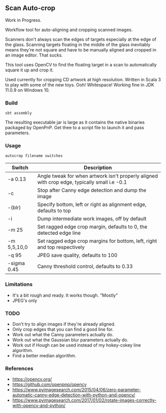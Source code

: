 ## Scan Auto-crop
Work in Progress.

Workflow tool for auto-aligning and cropping scanned images.

Scanners don't always scan the edges of targets especially
at the edge of the glass. Scanning targets floating in the 
middle of the glass inevitably means they're not square and
have to be manually aligned and cropped in an image editor.
That sucks.

This tool uses OpenCV to find the floating target in a scan
to automatically square it up and crop it.

Used currently for cropping CD artwork at high resolution. Written
in Scala 3 to play with some of the new toys. Ooh! Whitespace!
Working fine in JDK 11.0.9 on Windows 10.
### Build
```
sbt assembly
```
The resulting executable jar is large as it contains the native
binaries packaged by OpenPnP. Get thee to a script file to launch
it and pass parameters.
### Usage
```
autocrop filename switches
```
|Switch|Description|
|---|---|
|-a 0.13|Angle tweak for when artwork isn't properly aligned with crop edge, typically small i.e -0.1|
|-c|Stop after Canny edge detection and dump the image|
|-(blr)|Specify bottom, left or right as alignment edge, defaults to top|
|-i|Dump intermediate work images, off by default|
|-m 25|Set ragged edge crop margin, defaults to 0, the detected edge line|
|-m 5,5,10,0|Set ragged edge crop margins for bottom, left, right and top respectively|
|-q 95|JPEG save quality, defaults to 100|
|-sigma 0.45|Canny threshold control, defaults to 0.33|
### Limitations
* It's a bit rough and ready. It works though. "Mostly"
* JPEG's only
### TODO
* Don't try to align images if they're already aligned.
* Only crop edges that you can find a good line for.
* Work out what the Canny parameters actually do.
* Work out what the Gaussian blur parameters actually do.
* Work out if Hough can be used instead of my hokey-cokey line algorithm.
* Find a better median algorithm.
### References
* https://opencv.org/
* https://github.com/openpnp/opencv
* https://www.pyimagesearch.com/2015/04/06/zero-parameter-automatic-canny-edge-detection-with-python-and-opencv/
* https://www.pyimagesearch.com/2017/01/02/rotate-images-correctly-with-opencv-and-python/
